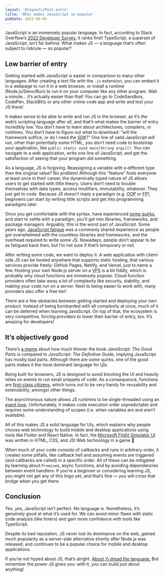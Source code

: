 ```yaml
---
layout: '@layouts/Post.astro'
title: 'What makes JavaScript so popular'
pubDate: 2022-08-06
---
```


JavaScript is an immensely popular language. In fact, according to Stack Overflow’s [2022 Developer Survey](https://survey.stackoverflow.co/2022/#technology-most-popular-technologies), it ranks first! TypeScript, a superset of JavaScript, isn’t far behind. What makes JS — a language that’s often subject to ridicule — so popular?

## Low barrier of entry

Getting started with JavaScript is easier in comparison to many other languages. After creating a text file with the `.js` extension, you can embed it in a webpage to run it in a web browser, or install a runtime (Node.js/Deno/Bun) to run it on your computer like any other program. Wait a minute… it’s actually easier than that! You can go to CodeSandbox, CodePen, StackBlitz or any other online code app and write and test your JS there!

It makes sense to be able to write and run JS in the browser, as it’s _the_ web’s scripting language after all, and that’s what makes the barrier of entry incredibly low. You don’t have to learn about architectures, compilers, or runtimes. You don’t have to figure out what to download: “will the framework suffice, or do I need the <abbr title="Software Development Kit">SDK</abbr>?” One line of valid JavaScript will run; other than potentially some HTML, you don’t need code to bootstrap your application, like `public static void main(String args[])`. You can navigate to a web application, write one line of JavaScript, and get the satisfaction of seeing that your program did something.

As a language, JS is forgiving. Reassigning a variable with a different type than the original value? No problem! Although this “feature” fools everyone at least once in their career, the dynamically typed nature of JS allows users to get started with little theory. Users don’t need to trouble themselves with data types, access modifiers, immutability, whatever. They just get to code. Because JS doesn’t imply a paradigm (e.g. <abbr title="Object-Oriented Programming">OOP</abbr> or <abbr title="Functional Programming">FP</abbr>), beginners can start by writing little scripts and get into programming paradigms later.

Once you get comfortable with the syntax, have experienced [some quirks](https://www.destroyallsoftware.com/talks/wat), and start to settle with a paradigm, you’ll get into libraries, frameworks, and package managers. Arguably, this is the worst part of JavaScript. Some years ago, [JavaScript fatigue](https://auth0.com/blog/how-to-manage-javascript-fatigue/) was a commonly shared experience as people got overwhelmed with the countless libraries and frameworks, and the overhead required to write some JS. Nowadays, people don’t appear to be as fatigued back then, but I’m not sure if that’s temporary or not.

After writing some code, we want to deploy it. A web application with client-side JS can be hosted anywhere that supports static hosting, that various services provide freely: GitHub Pages, Netlify, and Vercel, just to name a few. Hosting your own Node.js server on a <abbr title="Virtual Private Server">VPS</abbr> is a bit fiddly, which is probably why cloud functions are immensely popular. Cloud function providers often take away a lot of complexity like security, stability, and making your code run on a server. Next to being easier to work with, many providers also offer a free tier!

There are a few obstacles between getting started and deploying your own product. Instead of being bombarded with all complexity at once, much of it can be deferred when learning JavaScript. On top of that, the ecosystem is very competitive, forcing providers to lower their barrier of entry, too. It’s amazing for developers!

## It’s objectively good

There’s [a meme](https://i.redd.it/h7nt4keyd7oy.jpg) about how much thinner the book _JavaScript: The Good Parts_ is compared to _JavaScript: The Definitive Guide_, implying JavaScript has mostly bad parts. Although there are some quirks, one of the good parts makes it the most dominant language for <abbr title="User Interface">UI</abbr>s.

Being built for browsers, JS is designed to avoid blocking the UI and heavily relies on events to run small snippets of code. As a consequence, functions are [first-class citizens](https://en.wikipedia.org/wiki/First-class_citizen), which turns out to be very handy for reusability and extensibility, amongst other things.

The asynchronous nature allows JS runtimes to be single-threaded using an [event loop](https://developer.mozilla.org/en-US/docs/Web/JavaScript/EventLoop). Unfortunately, it makes code execution order unpredictable and requires some understanding of scopes (i.e. when variables are and aren’t available).

All of this makes JS a solid language for UIs, which explains why people choose web technology to build mobile and desktop applications using tools like Flutter and React Native. In fact, the [Microsoft Flight Simulator UI](https://docs.flightsimulator.com/html/Introduction/Using_The_SDK.htm#ui) was written in HTML, CSS, and JS! Web technology in a game 🤯

When much of your code consists of callbacks and runs in arbitrary order, it creates some pitfalls, like callback hell and assuming events are triggered (and callbacks are called) in a specific order. All of these can be mitigated by learning about `Promise`s, async functions, and by avoiding dependencies between event handlers. If you’re a beginner or considering learning JS, you might not get any of this lingo yet, and that’s fine — you will cross that bridge when you get there.

## Conclusion

Yes, yes, JavaScript isn’t perfect. No language is. Nonetheless, it’s genuinely good at what it’s used for. We can avoid minor flaws with static code analysis (like linters) and gain more confidence with tools like TypeScript.

Despite its bad reputation, JS never lost its dominance on the web, gained much popularity as a server-side alternative shortly after Node.js was released, and continues to be a popular choice for mobile and desktop applications.

If you’re not hyped about JS, that’s alright. [About ⅓ dread the language.](https://survey.stackoverflow.co/2022/#section-most-loved-dreaded-and-wanted-programming-scripting-and-markup-languages) But remember the power JS gives you: with it, you can build just about anything!
